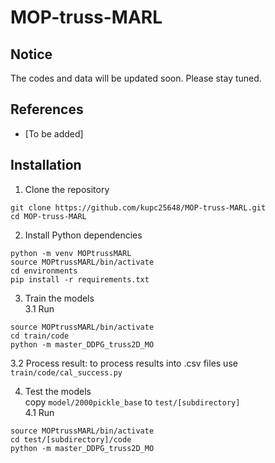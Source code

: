 # MOP-truss-MARL

## Notice
The codes and data will be updated soon. Please stay tuned.

## References
- [To be added]
  
## Installation
1. Clone the repository
```shell
git clone https://github.com/kupc25648/MOP-truss-MARL.git
cd MOP-truss-MARL
```
2. Install Python dependencies
```shell
python -m venv MOPtrussMARL
source MOPtrussMARL/bin/activate  
cd environments
pip install -r requirements.txt
```
3. Train the models<br>
3.1 Run<br>
```shell
source MOPtrussMARL/bin/activate  
cd train/code
python -m master_DDPG_truss2D_MO
```
3.2 Process result: to process results into .csv files use ```train/code/cal_success.py``` <br>

4. Test the models<br>
copy ```model/2000pickle_base``` to ```test/[subdirectory]```<br>
4.1 Run<br>
```shell
source MOPtrussMARL/bin/activate  
cd test/[subdirectory]/code
python -m master_DDPG_truss2D_MO
```
